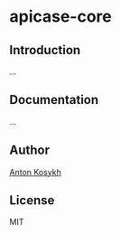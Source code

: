 # apicase-core

## Introduction
...

## Documentation
...

## Author
[Anton Kosykh](https://github.com/Kelin2025)

## License
MIT
